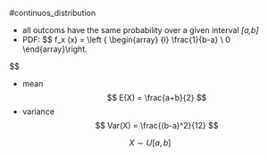 #continuos_distribution
- all outcoms have the same probability over a given interval *[a,b]*
- PDF:
  $$
f_x (x) = \left \{
\begin{array} {l}
\frac{1}{b-a} \\
0
\end{array}\right.

$$
- mean
$$
E(X) = \frac{a+b}{2}
$$
- variance
$$
Var(X) = \frac{(b-a)^2}{12}
$$

$$
X \sim U[a,b]
$$
